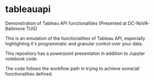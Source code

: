# tableauapi
Demonstration of Tableau API functionalities (Presented at DC-NoVA-Baltimore TUG)

This is an emulation of the functionalities of Tableau API, especially highlighting it's programmatic and granular control over your data.

This repository has a powerpoint presentaton in addition to Jupyter notebook code.

The code follows the workflow path in trying to achieve some/all functionalities defined.
